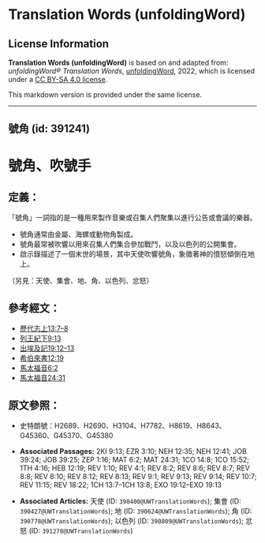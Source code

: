 # Translation Words (unfoldingWord)

## License Information

**Translation Words (unfoldingWord)** is based on and adapted from: _unfoldingWord® Translation Words_, [unfoldingWord](https://unfoldingword.org/utw), 2022, which is licensed under a [CC BY-SA 4.0 license](https://creativecommons.org/licenses/by-sa/4.0/legalcode.en).

This markdown version is provided under the same license.



--------------------------------

## 號角 (id: 391241)

號角、吹號手
======

定義：
---

「號角」一詞指的是一種用來製作音樂或召集人們聚集以進行公告或會議的樂器。

* 號角通常由金屬、海螺或動物角製成。
* 號角最常被吹響以用來召集人們集合參加戰鬥，以及以色列的公開集會。
* 啟示錄描述了一個末世的場景，其中天使吹響號角，象徵著神的憤怒傾倒在地上。

（另見：天使、集會、地、角、以色列、忿怒）

參考經文：
-----

* [歷代志上13:7–8](https://ref.ly/1Chr13:7-1Chr13:8)
* [列王紀下9:13](https://ref.ly/2Kgs9:13)
* [出埃及記19:12–13](https://ref.ly/Exod19:12-Exod19:13)
* [希伯來書12:19](https://ref.ly/Heb12:19)
* [馬太福音6:2](https://ref.ly/Matt6:2)
* [馬太福音24:31](https://ref.ly/Matt24:31)

原文參照：
-----

* 史特朗號：H2689、H2690、H3104、H7782、H8619、H8643、G45360、G45370、G45380

* **Associated Passages:** 2KI 9:13; EZR 3:10; NEH 12:35; NEH 12:41; JOB 39:24; JOB 39:25; ZEP 1:16; MAT 6:2; MAT 24:31; 1CO 14:8; 1CO 15:52; 1TH 4:16; HEB 12:19; REV 1:10; REV 4:1; REV 8:2; REV 8:6; REV 8:7; REV 8:8; REV 8:10; REV 8:12; REV 8:13; REV 9:1; REV 9:13; REV 9:14; REV 10:7; REV 11:15; REV 18:22; 1CH 13:7–1CH 13:8; EXO 19:12–EXO 19:13
* **Associated Articles:** 天使 (ID: `390400@UWTranslationWords`); 集會 (ID: `390427@UWTranslationWords`); 地 (ID: `390624@UWTranslationWords`); 角 (ID: `390778@UWTranslationWords`); 以色列 (ID: `390809@UWTranslationWords`); 忿怒 (ID: `391278@UWTranslationWords`)


